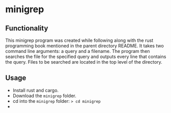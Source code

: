 # minigrep

## Functionality

This minigrep program was created while following along with the rust programming book mentioned in the parent directory README. It takes two command line arguments: a query and a filename. The program then searches the file for the specified query and outputs every line that contains the query. Files to be searched are located in the top level of the directory. 

## Usage

- Install rust and cargo.
- Download the `minigrep` folder.
- cd into the `minigrep` folder:
`> cd minigrep`
- 
